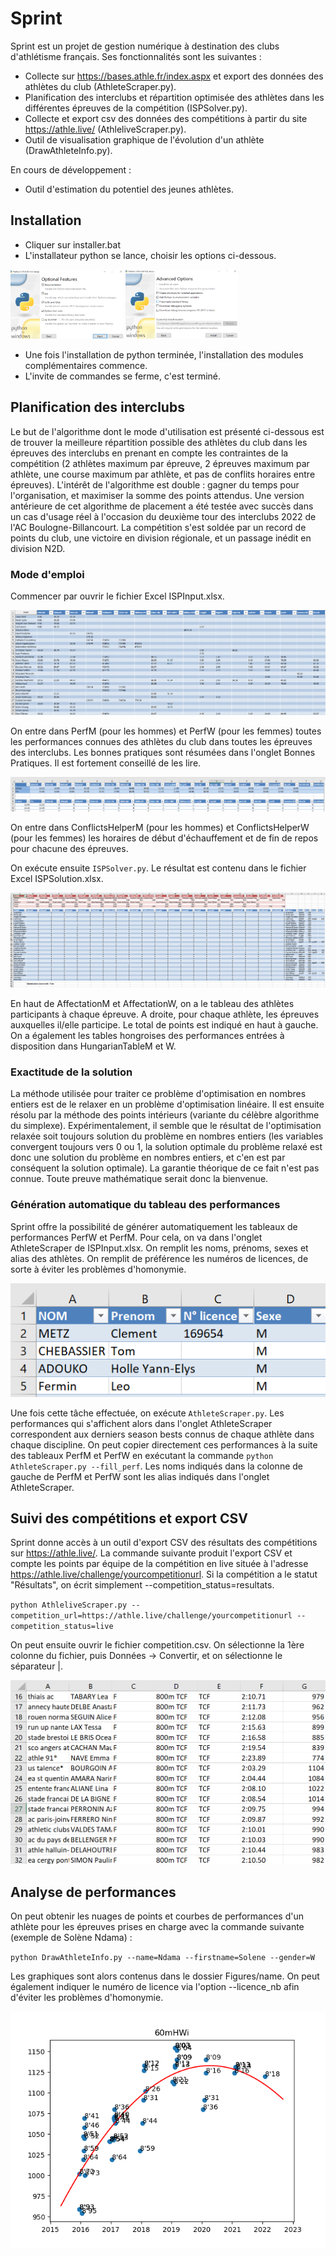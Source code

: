 # Sprint

Sprint est un projet de gestion numérique à destination des clubs d'athlétisme français. Ses fonctionnalités sont les suivantes :

* Collecte sur https://bases.athle.fr/index.aspx et export des données des athlètes du club (AthleteScraper.py).
* Planification des interclubs et répartition optimisée des athlètes dans les différentes épreuves de la compétition (ISPSolver.py).
* Collecte et export csv des données des compétitions à partir du site https://athle.live/ (AthleliveScraper.py).
* Outil de visualisation graphique de l'évolution d'un athlète (DrawAthleteInfo.py).

En cours de développement :

* Outil d'estimation du potentiel des jeunes athlètes.

## Installation

* Cliquer sur installer.bat
* L'installateur python se lance, choisir les options ci-dessous.
<p float="center">
  <img src="resources/optional.png" width="180" />
  <img src="resources/advanced.png" width="180"/> 
</p>

* Une fois l'installation de python terminée, l'installation des modules complémentaires commence.
* L'invite de commandes se ferme, c'est terminé.

## Planification des interclubs

Le but de l'algorithme dont le mode d'utilisation est présenté ci-dessous est de trouver la meilleure répartition possible des athlètes du club dans les épreuves des interclubs en prenant en compte les contraintes de la compétition (2 athlètes maximum par épreuve, 2 épreuves maximum par athlète, une course maximum par athlète, et pas de conflits horaires entre épreuves). L'intérêt de l'algorithme est double : gagner du temps pour l'organisation, et maximiser la somme des points attendus. Une version antérieure de cet algorithme de placement a été testée avec succès dans un cas d'usage réel à l'occasion du deuxième tour des interclubs 2022 de l'AC Boulogne-Billancourt. La compétition s'est soldée par un record de points du club, une victoire en division régionale, et un passage inédit en division N2D.

### Mode d'emploi

Commencer par ouvrir le fichier Excel ISPInput.xlsx.

![Image](/resources/perfs.png)

On entre dans PerfM (pour les hommes) et PerfW (pour les femmes) toutes les performances connues des athlètes du club dans toutes les épreuves des interclubs. Les bonnes pratiques sont résumées dans l'onglet Bonnes Pratiques. Il est fortement conseillé de les lire.

![Image](/resources/schedule.png)

On entre dans ConflictsHelperM (pour les hommes) et ConflictsHelperW (pour les femmes) les horaires de début d'échauffement et de fin de repos pour chacune des épreuves.

On exécute ensuite `ISPSolver.py`. Le résultat est contenu dans le fichier Excel ISPSolution.xlsx.

![Image](/resources/result.png)

En haut de AffectationM et AffectationW, on a le tableau des athlètes participants à chaque épreuve. A droite, pour chaque athlète, les épreuves auxquelles il/elle participe. Le total de points est indiqué en haut à gauche. On a également les tables hongroises des performances entrées à disposition dans HungarianTableM et W.

### Exactitude de la solution

La méthode utilisée pour traiter ce problème d'optimisation en nombres entiers est de le relaxer en un problème d'optimisation linéaire. Il est ensuite résolu par la méthode des points intérieurs (variante du célèbre algorithme du simplexe). Expérimentalement, il semble que le résultat de l'optimisation relaxée soit toujours solution du problème en nombres entiers (les variables convergent toujours vers 0 ou 1, la solution optimale du problème relaxé est donc une solution du problème en nombres entiers, et c'en est par conséquent la solution optimale). La garantie théorique de ce fait n'est pas connue. Toute preuve mathématique serait donc la bienvenue.

### Génération automatique du tableau des performances

Sprint offre la possibilité de générer automatiquement les tableaux de performances PerfW et PerfM. Pour cela, on va dans l'onglet AthleteScraper de ISPInput.xlsx. On remplit les noms, prénoms, sexes et alias des athlètes. On remplit de préférence les numéros de licences, de sorte à éviter les problèmes d'homonymie. 

![Image](/resources/scraper.png)

Une fois cette tâche effectuée, on exécute `AthleteScraper.py`. Les performances qui s'affichent alors dans l'onglet AthleteScraper correspondent aux derniers season bests connus de chaque athlète dans chaque discipline. On peut copier directement ces performances à la suite des tableaux PerfM et PerfW en exécutant la commande `python AthleteScraper.py --fill_perf`. Les noms indiqués dans la colonne de gauche de PerfM et PerfW sont les alias indiqués dans l'onglet AthleteScraper.

## Suivi des compétitions et export CSV

Sprint donne accès à un outil d'export CSV des résultats des compétitions sur https://athle.live/. La commande suivante produit l'export CSV et compte les points par équipe de la compétition en live située à l'adresse https://athle.live/challenge/yourcompetitionurl. Si la compétition a le statut "Résultats", on écrit simplement --competition_status=resultats.

`python AthleliveScraper.py --competition_url=https://athle.live/challenge/yourcompetitionurl --competition_status=live`

On peut ensuite ouvrir le fichier competition.csv. On sélectionne la 1ère colonne du fichier, puis Données -> Convertir, et on sélectionne le séparateur |.

![Image](/resources/csvexport.png)

## Analyse de performances

On peut obtenir les nuages de points et courbes de performances d'un athlète pour les épreuves prises en charge avec la commande suivante (exemple de Solène Ndama) :

`python DrawAthleteInfo.py --name=Ndama --firstname=Solene --gender=W`

Les graphiques sont alors contenus dans le dossier Figures/name. On peut également indiquer le numéro de licence via l'option --licence_nb afin d'éviter les problèmes d'homonymie.

![Image](/resources/60mHWi.png)
